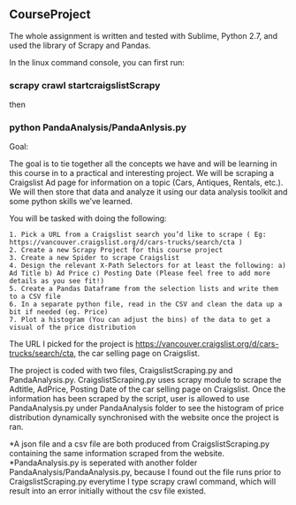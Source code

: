 
## CourseProject 

The whole assignment is written and tested with Sublime, Python 2.7, and used the library of Scrapy and Pandas.


In the linux command console, you can first run:

### scrapy crawl startcraigslistScrapy

then 

### python PandaAnalysis/PandaAnlysis.py


Goal:

The goal is to tie together all the concepts we have and will be learning in this course in to a practical and interesting project. We will be scraping a Craigslist Ad page for information on a topic (Cars, Antiques, Rentals, etc.). We will then store that data and analyze it using our data analysis toolkit and some python skills we’ve learned.

You will be tasked with doing the following:

    1. Pick a URL from a Craigslist search you’d like to scrape ( Eg: https://vancouver.craigslist.org/d/cars-trucks/search/cta )
    2. Create a new Scrapy Project for this course project
    3. Create a new Spider to scrape Craigslist
    4. Design the relevant X-Path Selectors for at least the following: a) Ad Title b) Ad Price c) Posting Date (Please feel free to add more details as you see fit!)
    5. Create a Pandas Dataframe from the selection lists and write them to a CSV file
    6. In a separate python file, read in the CSV and clean the data up a bit if needed (eg. Price)
    7. Plot a histogram (You can adjust the bins) of the data to get a visual of the price distribution

The URL I picked for the project is https://vancouver.craigslist.org/d/cars-trucks/search/cta, the car selling page on Craigslist.

The project is coded with two files, CraigslistScraping.py and PandaAnalysis.py. CraigslistScraping.py uses scrapy module to scrape the Adtitle, AdPrice, Posting Date of the car selling page on Craigslist. Once the information has been scraped by the script, user is allowed to use PandaAnalysis.py under PandaAnalysis folder to see the histogram of price distribution dynamically synchronised with the website once the project is ran. 

*A json file and a csv file are both produced from CraigslistScraping.py containing the same information scraped from the website.
*PandaAnalysis.py is seperated with another folder PandaAnalysis/PandaAnalysis.py, because I found out the file runs prior to CraigslistScraping.py everytime I type scrapy crawl command, which will result into an error initially without the csv file existed.
